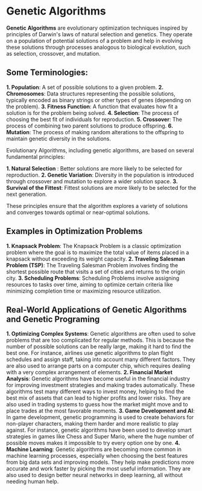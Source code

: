 # Genetic Algorithms
**Genetic Algorithms** are evolutionary optimization techniques inspired by principles of Darwin's laws of natural selection and genetics. They operate on a population of potential solutions of a problem and help in evolving these solutions through processes analogous to biological evolution, such as selection, crossover, and mutation.

## Some Terminologies:
**1. Population**: A set of possible solutions to a given problem.
**2. Chromosomes**: Data structures representing the possible solutions, typically encoded as binary strings or other types of genes (depending on the problem).
**3. Fitness Function**: A function that evaluates how fit a solution is for the problem being solved.
**4. Selection**: The process of choosing the best fit of individuals for reproduction.
**5. Crossover**: The process of combining two parent solutions to produce offspring.
**6. Mutation**: The process of making random alterations to the offspring to maintain genetic diversity in the solutions.

Evolutionary Algorithms, including genetic algorithms, are based on several fundamental principles:

**1. Natural Selection** : Better solutions are more likely to be selected for reproduction.
**2. Genetic Variation**: Diversity in the population is introduced through crossover and mutation to explore a wider solution space.
**3. Survival of the Fittest**: Fittest solutions are more likely to be selected for the next generation.

These principles ensure that the algorithm explores a variety of solutions and converges towards optimal or near-optimal solutions.

## Examples in Optimization Problems
**1. Knapsack Problem**: The Knapsack Problem is a classic optimization problem where the goal is to maximize the total value of items placed in a knapsack without exceeding its weight capacity.
**2. Traveling Salesman Problem (TSP)**: The Traveling Salesman Problem involves finding the shortest possible route that visits a set of cities and returns to the origin city.
**3. Scheduling Problems**: Scheduling Problems involve assigning resources to tasks over time, aiming to optimize certain criteria like minimizing completion time or maximizing resource utilization.

## Real-World Applications of Genetic Algorithms and Genetic Programing
**1. Optimizing Complex Systems**: Genetic algorithms are often used to solve problems that are too complicated for regular methods. This is because the number of possible solutions can be really large, making it hard to find the best one. For instance, airlines use genetic algorithms to plan flight schedules and assign staff, taking into account many different factors. They are also used to arrange parts on a computer chip, which requires dealing with a very complex arrangement of elements.
**2. Financial Market Analysis**: Genetic algorithms have become useful in the financial industry for improving investment strategies and making trades automatically. These algorithms test many different ways to invest money, helping to find the best mix of assets that can lead to higher profits and lower risks. They are also used in trading systems to guess how the market might move and to place trades at the most favorable moments.
**3. Game Development and AI**: In game development, genetic programming is used to create behaviors for non-player characters, making them harder and more realistic to play against. For instance, genetic algorithms have been used to develop smart strategies in games like Chess and Super Mario, where the huge number of possible moves makes it impossible to try every option one by one.
**4. Machine Learning**: Genetic algorithms are becoming more common in machine learning processes, especially when choosing the best features from big data sets and improving models. They help make predictions more accurate and work faster by picking the most useful information. They are also used to design better neural networks in deep learning, all without needing human help.
